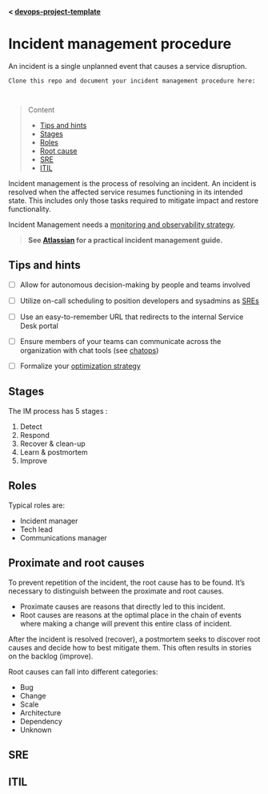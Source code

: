 **< [devops-project-template](../README.md)**

# Incident management procedure

An incident is a single unplanned event that causes a service disruption.

```
Clone this repo and document your incident management procedure here:



```
> Content
> - [Tips and hints](#tips-and-hints)
> - [Stages](#stages)
> - [Roles](#roles)
> - [Root cause](#proximate-and-root-causes)
> - [SRE](#sre)
> - [ITIL](#itil)

Incident management is the process of resolving an incident.
An incident is resolved when the affected service resumes functioning in its intended state. 
This includes only those tasks required to mitigate impact and restore functionality.

Incident Management needs a [monitoring and observability strategy](monitoring-strategy.md).


> **See [Atlassian](https://www.atlassian.com/incident-management) for a practical incident management guide.**

## Tips and hints

- [ ] Allow for autonomous decision-making by people and teams involved


- [ ] Utilize on-call scheduling to position developers and sysadmins as [SREs](https://sre.google/sre-book/table-of-contents/)


- [ ] Use an easy-to-remember URL that redirects to the internal Service Desk portal


- [ ] Ensure members of your teams can communicate across the organization with chat tools
  (see [chatops](https://www.atlassian.com/incident-management/devops/chatops))


- [ ] Formalize your [optimization strategy](optimization-method.md)



## Stages

The IM process has 5 stages :

1. Detect
1. Respond
1. Recover & clean-up
1. Learn & postmortem
1. Improve

## Roles

Typical roles are:

- Incident manager
- Tech lead
- Communications manager


## Proximate and root causes

To prevent repetition of the incident, the root cause has to be found.
It’s necessary to distinguish between the proximate and root causes.
- Proximate causes are reasons that directly led to this incident.
- Root causes are reasons at the optimal place in the chain of events where making a change will prevent this entire class of incident.

After the incident is resolved (recover), a postmortem seeks to discover root causes and decide how to best
mitigate them. This often results in stories on the backlog (improve). 

Root causes can fall into different categories:

- Bug
- Change
- Scale
- Architecture
- Dependency
- Unknown

## SRE


## ITIL
